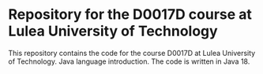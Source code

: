 # Repository for the D0017D course at Lulea University of Technology

This repository contains the code for the course D0017D at Lulea University of Technology. Java language introduction. The code is written in Java 18.

